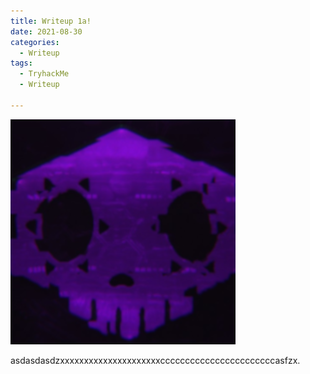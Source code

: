 ```yaml
---
title: Writeup 1a!
date: 2021-08-30
categories:
  - Writeup
tags:
  - TryhackMe
  - Writeup

---
```

<p><img src="/assets/images/sombra.png" alt="" /></p>

<p>asdasdasdzxxxxxxxxxxxxxxxxxxxxxcccccccccccccccccccccccasfzx.</p>
